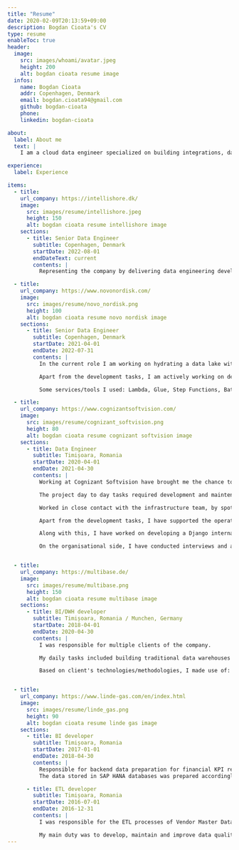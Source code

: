 ```yaml
---
title: "Resume"
date: 2020-02-09T20:13:59+09:00
description: Bogdan Cioata's CV
type: resume
enableToc: true
header:
  image:
    src: images/whoami/avatar.jpeg
    height: 200
    alt: bogdan cioata resume image
  infos:
    name: Bogdan Cioata
    addr: Copenhagen, Denmark
    email: bogdan.cioata94@gmail.com
    github: bogdan-cioata
    phone:
    linkedin: bogdan-cioata

about:
  label: About me
  text: |
    I am a cloud data engineer specialized on building integrations, data pipelines, data warehouses, data platforms on top of AWS, Microsoft, Snowflake.

experience:
  label: Experience

items:
  - title:
    url_company: https://intellishore.dk/
    image:
      src: images/resume/intellishore.jpeg
      height: 150
      alt: bogdan cioata resume intellishore image
    sections:
      - title: Senior Data Engineer
        subtitle: Copenhagen, Denmark
        startDate: 2022-08-01
        endDateText: current
        contents: |
          Representing the company by delivering data engineering development and consulting expertise.

  - title:
    url_company: https://www.novonordisk.com/
    image:
      src: images/resume/novo_nordisk.png
      height: 100
      alt: bogdan cioata resume novo nordisk image
    sections:
      - title: Senior Data Engineer
        subtitle: Copenhagen, Denmark
        startDate: 2021-04-01
        endDate: 2022-07-31
        contents: |
          In the current role I am working on hydrating a data lake with supply chain data coming from various data sources.

          Apart from the development tasks, I am actively working on designing the future data architecture, so to enable advanced analytics workloads, as well as traditional reporting.

          Some services/tools I used: Lambda, Glue, Step Functions, Batch, SNS, SQS, DynamoDB, RDS, EC2, Docker, CodeStar, DMS, CDK, Cloudformation, Microsoft PowerAutomate.

  - title:
    url_company: https://www.cognizantsoftvision.com/
    image:
      src: images/resume/cognizant_softvision.png
      height: 80
      alt: bogdan cioata resume cognizant softvision image
    sections:
      - title: Data Engineer
        subtitle: Timișoara, Romania
        startDate: 2020-04-01
        endDate: 2021-04-30
        contents: |
          Working at Cognizant Softvision have brought me the chance to do the shift towards cloud technologies and DevOps tools, such as AWS and Terraform.

          The project day to day tasks required development and maintenance of data pipelines that were meant to ingest and process data from relational databases, streaming data sources and flat files into an enterprise datalake. _Lambda, Glue, DynamoDB, DAX, Kinesis Firehose, CodePipeline_ were the bread and butter, while the CI/CD infrastructure was managed with Terraform.

          Worked in close contact with the infrastructure team, by spotting bugs and suggesting new features to existing code base. Developed and maintained code according to domain best practices (Unit tests, SemVer, SOLID).

          Apart from the development tasks, I have supported the operational team in their tasks, by debugging and tuning PySpark intensive data processing jobs on top of Palantir Foundry.

          Along with this, I have worked on developing a Django internal web app.

          On the organisational side, I have conducted interviews and assessed candidates for the Big data team.


  - title:
    url_company: https://multibase.de/
    image:
      src: images/resume/multibase.png
      height: 150
      alt: bogdan cioata resume multibase image
    sections:
      - title: BI/DWH developer
        subtitle: Timișoara, Romania / Munchen, Germany
        startDate: 2018-04-01
        endDate: 2020-04-30
        contents: |
          I was responsible for multiple clients of the company.

          My daily tasks included building traditional data warehouses from scratch, extending and maintaining existing ones, frontend applications, ETL flows, support client's developers, testing and software documentation.

          Based on client's technologies/methodologies, I made use of: Microsoft BI suite (SSIS, SSAS, SSRS, SQL Server, PowerBI), Oracle databases, Oracle APEX, SAP Data Services, MongoDB, Git, DataVault, dimensional modelling.


  - title:
    url_company: https://www.linde-gas.com/en/index.html
    image:
      src: images/resume/linde_gas.png
      height: 90
      alt: bogdan cioata resume linde gas image
    sections:
      - title: BI developer
        subtitle: Timișoara, Romania
        startDate: 2017-01-01
        endDate: 2018-04-30
        contents: |
          Responsible for backend data preparation for financial KPI reports shown in Tableau dashboards, which were connected live to SAP HANA database.
          The data stored in SAP HANA databases was prepared accordingly to business rules with R scripts and ETL mappings created in Informatica PowerCenter.

      - title: ETL developer
        subtitle: Timișoara, Romania
        startDate: 2016-07-01
        endDate: 2016-12-31
        contents: |
          I was responsible for the ETL processes of Vendor Master Data department.

          My main duty was to develop, maintain and improve data quality rules in Informatica PowerCenter suite, altogether with data preparation, required for Tableau dashboards, for which I've been partly involved in sketching them.
---
```


